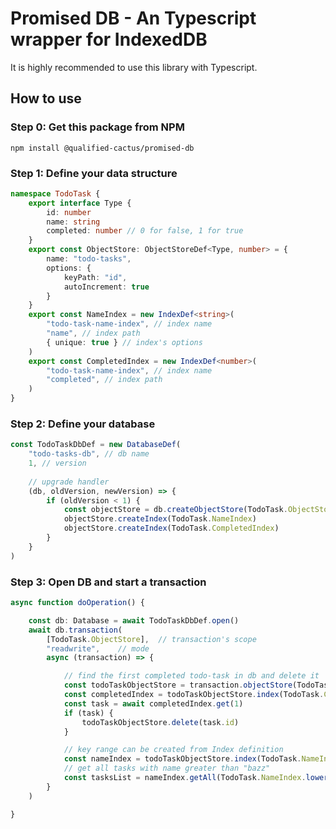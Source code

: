 # Promised DB - An Typescript wrapper for IndexedDB

It is highly recommended to use this library with Typescript.

## How to use

### Step 0: Get this package from NPM

```shell
npm install @qualified-cactus/promised-db
```

### Step 1: Define your data structure  

```typescript
namespace TodoTask {
    export interface Type {
        id: number
        name: string
        completed: number // 0 for false, 1 for true
    }
    export const ObjectStore: ObjectStoreDef<Type, number> = {
        name: "todo-tasks",
        options: {
            keyPath: "id",
            autoIncrement: true
        }
    }
    export const NameIndex = new IndexDef<string>(
        "todo-task-name-index", // index name
        "name", // index path
        { unique: true } // index's options
    )
    export const CompletedIndex = new IndexDef<number>(
        "todo-task-name-index", // index name
        "completed", // index path
    )
}
```

### Step 2: Define your database

```typescript
const TodoTaskDbDef = new DatabaseDef(
    "todo-tasks-db", // db name 
    1, // version
    
    // upgrade handler
    (db, oldVersion, newVersion) => {
        if (oldVersion < 1) {
            const objectStore = db.createObjectStore(TodoTask.ObjectStore)
            objectStore.createIndex(TodoTask.NameIndex)
            objectStore.createIndex(TodoTask.CompletedIndex)
        }
    }
)
```


### Step 3: Open DB and start a transaction

```typescript
async function doOperation() {

    const db: Database = await TodoTaskDbDef.open()
    await db.transaction(
        [TodoTask.ObjectStore],  // transaction's scope
        "readwrite",    // mode
        async (transaction) => {

            // find the first completed todo-task in db and delete it
            const todoTaskObjectStore = transaction.objectStore(TodoTask.ObjectStore)
            const completedIndex = todoTaskObjectStore.index(TodoTask.CompletedIndex)
            const task = await completedIndex.get(1)    
            if (task) {
                todoTaskObjectStore.delete(task.id)
            }

            // key range can be created from Index definition
            const nameIndex = todoTaskObjectStore.index(TodoTask.NameIndex)
            // get all tasks with name greater than "bazz"
            const tasksList = nameIndex.getAll(TodoTask.NameIndex.lowerBound("bazz"))
        }
    )

}
```

